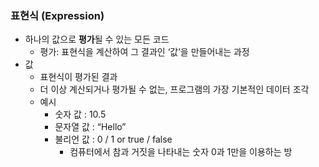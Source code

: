 ### 표현식 (Expression)

- 하나의 값으로 **평가**될 수 있는 모든 코드
    - 평가: 표현식을 계산하여 그 결과인 ‘값’을 만들어내는 과정
- 값
    - 표현식이 평가된 결과
    - 더 이상 계산되거나 평가될 수 없는, 프로그램의 가장 기본적인 데이터 조각
    - 예시
        - 숫자 값 : 10.5
        - 문자열 값 : “Hello”
        - 불리언 값 : 0 / 1 or true / false
            - 컴퓨터에서 참과 거짓을 나타내는 숫자 0과 1만을 이용하는 방